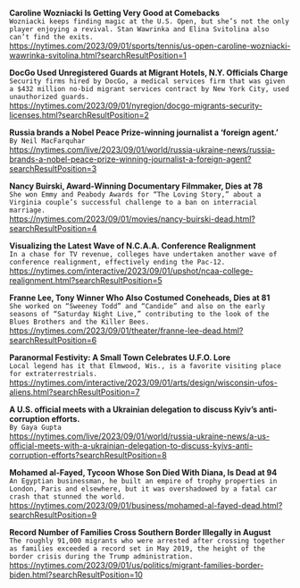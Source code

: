 **Caroline Wozniacki Is Getting Very Good at Comebacks**\
`Wozniacki keeps finding magic at the U.S. Open, but she’s not the only player enjoying a revival. Stan Wawrinka and Elina Svitolina also can’t find the exits.`\
https://nytimes.com/2023/09/01/sports/tennis/us-open-caroline-wozniacki-wawrinka-svitolina.html?searchResultPosition=1

**DocGo Used Unregistered Guards at Migrant Hotels, N.Y. Officials Charge**\
`Security firms hired by DocGo, a medical services firm that was given a $432 million no-bid migrant services contract by New York City, used unauthorized guards.`\
https://nytimes.com/2023/09/01/nyregion/docgo-migrants-security-licenses.html?searchResultPosition=2

**Russia brands a Nobel Peace Prize-winning journalist a ‘foreign agent.’**\
`By Neil MacFarquhar`\
https://nytimes.com/live/2023/09/01/world/russia-ukraine-news/russia-brands-a-nobel-peace-prize-winning-journalist-a-foreign-agent?searchResultPosition=3

**Nancy Buirski, Award-Winning Documentary Filmmaker, Dies at 78**\
`She won Emmy and Peabody Awards for “The Loving Story,” about a Virginia couple’s successful challenge to a ban on interracial marriage.`\
https://nytimes.com/2023/09/01/movies/nancy-buirski-dead.html?searchResultPosition=4

**Visualizing the Latest Wave of N.C.A.A. Conference Realignment**\
`In a chase for TV revenue, colleges have undertaken another wave of conference realignment, effectively ending the Pac-12.`\
https://nytimes.com/interactive/2023/09/01/upshot/ncaa-college-realignment.html?searchResultPosition=5

**Franne Lee, Tony Winner Who Also Costumed Coneheads, Dies at 81**\
`She worked on “Sweeney Todd” and “Candide” and also on the early seasons of “Saturday Night Live,” contributing to the look of the Blues Brothers and the Killer Bees.`\
https://nytimes.com/2023/09/01/theater/franne-lee-dead.html?searchResultPosition=6

**Paranormal Festivity: A Small Town Celebrates U.F.O. Lore**\
`Local legend has it that Elmwood, Wis., is a favorite visiting place for extraterrestrials.`\
https://nytimes.com/interactive/2023/09/01/arts/design/wisconsin-ufos-aliens.html?searchResultPosition=7

**A U.S. official meets with a Ukrainian delegation to discuss Kyiv’s anti-corruption efforts.**\
`By Gaya Gupta`\
https://nytimes.com/live/2023/09/01/world/russia-ukraine-news/a-us-official-meets-with-a-ukrainian-delegation-to-discuss-kyivs-anti-corruption-efforts?searchResultPosition=8

**Mohamed al-Fayed, Tycoon Whose Son Died With Diana, Is Dead at 94**\
`An Egyptian businessman, he built an empire of trophy properties in London, Paris and elsewhere, but it was overshadowed by a fatal car crash that stunned the world.`\
https://nytimes.com/2023/09/01/business/mohamed-al-fayed-dead.html?searchResultPosition=9

**Record Number of Families Cross Southern Border Illegally in August**\
`The roughly 91,000 migrants who were arrested after crossing together as families exceeded a record set in May 2019, the height of the border crisis during the Trump administration.`\
https://nytimes.com/2023/09/01/us/politics/migrant-families-border-biden.html?searchResultPosition=10

